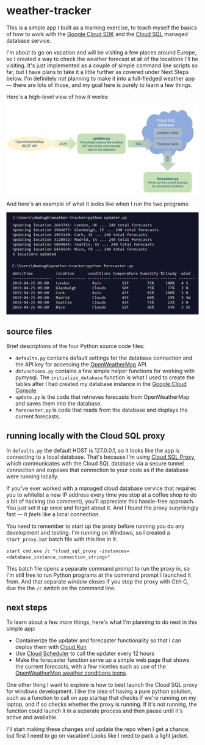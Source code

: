 # weather-tracker

This is a simple app I built as a learning exercise, to teach myself the basics of how to work with the [Google Cloud SDK](https://cloud.google.com/sdk/) and the [Cloud SQL](https://cloud.google.com/sql/) managed database service.

I'm about to go on vacation and will be visiting a few places around Europe, so I created a way to check the weather forecast at all of the locations I'll be visiting. It's just implemented as a couple of simple command line scripts so far, but I have plans to take it a little further as covered under Next Steps below. I'm definitely _not_ planning to make it into a full-fledged weather app &mdash; there are lots of those, and my goal here is purely to learn a few things.

Here's a high-level view of how it works:

![diagram](images/flow.png)

And here's an example of what it looks like when I run the two programs:

![screenshot](images/screenshot1.png)

## source files

Brief descriptions of the four Python source code files:

* ```defaults.py``` contains default settings for the database connection and the API key for accessing the [OpenWeatherMap](https://openweathermap.org/) API.
* ```dbfunctions.py``` contains a few simple helper functions for working with pymysql. The ```initialize_database``` function is what I used to create the tables after I had created my database instance in the [Google Cloud Console](https://cloud.google.com/cloud-console/).
* ```update.py``` is the code that retrieves forecasts from OpenWeatherMap and saves them into the database.
* ```forecaster.py``` is code that reads from the database and displays the current forecasts.

## running locally with the Cloud SQL proxy

In ```defaults.py``` the default HOST is 127.0.0.1, so it looks like the app is connecting to a local database. That's because I'm using [Cloud SQL Proxy](https://cloud.google.com/sql/docs/mysql/sql-proxy), which communicates with the Cloud SQL database via a secure tunnel connection and exposes that connection to your code as if the database were running locally.

If you've ever worked with a managed cloud database service that requires you to whitelist a new IP address every time you stop at a coffee shop to do a bit of hacking (no comment), you'll appreciate this hassle-free approach. You just set it up once and forget about it. And I found the proxy surprisingly fast &mdash; it _feels_ like a local connection.

You need to remember to start up the proxy before running you do any development and testing. I'm running on Windows, so I created a ```start_proxy.bat``` batch file with this line in it:

```
start cmd.exe /c "cloud_sql_proxy -instances=<database_instance_connection_string>"
```

This batch file opens a separate command prompt to run the proxy in, so I'm still free to run Python programs at the command prompt I launched it from. And that separate window closes if you stop the proxy with Ctrl-C, due the the ```/c``` switch on the command line.

## next steps

To learn about a few _more_ things, here's what I'm planning to do next in this simple app:

* Containerize the updater and forecaster functionality so that I can deploy them with [Cloud Run](https://cloud.google.com/run/)
* Use [Cloud Scheduler](https://cloud.google.com/scheduler/) to call the updater every 12 hours
* Make the forecaster function serve up a simple web page that shows the current forecasts, with a few niceties such as use of the [OpenWeatherMap weather conditions icons](https://openweathermap.org/weather-conditions).

One other thing I want to explore is how to best launch the Cloud SQL proxy for windows development. I like the idea of having a pure python solution, such as a function to call on app startup that checks if we're running on my laptop, and if so checks whether the proxy is running. If it's not running, the function could launch it in a separate process and then pause until it's active and available.

I'll start making these changes and update the repo when I get a chance, but first I need to go on vacation! Looks like I need to pack a light jacket.
